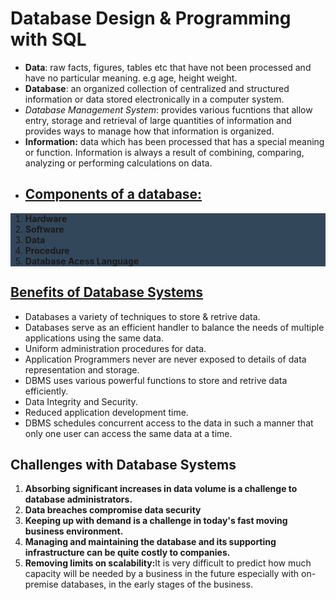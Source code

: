 # Database Design & Programming with SQL
* <b>Data</b>: raw facts, figures, tables etc that have not been processed and have no particular meaning. e.g age, height weight.
* <b>Database</b>: an organized collection of centralized and structured information or data stored electronically in a computer system.
* <em>Database Management System</em>: provides various fucntions that allow entry, storage and retrieval of large quantities of information and provides ways to manage how that information is organized.
* <b>Information:</b> data which has been processed that has a special meaning or function. Information is always a result of combining, comparing, analyzing or performing calculations on data.
* ## <u>Components of a database:</u>
<ol style = "background-color:#33475b">
<li><b>Hardware</b></li>
<li><b>Software</b></li>
<li><b>Data</b></li>
<li><b>Procedure</b></li>
<li><b>Database Acess Language</li></b>
</ol>

## <u>Benefits of Database Systems</u>
<ul>
<li>Databases a variety of techniques to store & retrive data.</li>
<li>Databases serve as an efficient handler to balance the needs of multiple applications using the same data. </li>
<li> Uniform administration procedures for data.</li>
<li>Application Programmers never are never exposed to details of data representation and storage.</li>
<li> DBMS uses various powerful functions to store and retrive data efficiently.</li>
<li>Data Integrity and Security.</li>
<li>Reduced application development time.</li>
<li> DBMS schedules concurrent access to the data in such a manner that only one user can access the same data at a time.</li>
</ul>

## Challenges with Database Systems
<ol>
<li><b>Absorbing significant increases in data volume is a challenge to database administrators.</b></li>
<li><b> Data breaches compromise data security</b></li>
<li><b>Keeping up with demand is a challenge in today's fast moving business environment.</b></li>
<li><b> Managing and maintaining the database and its supporting infrastructure can be quite costly to companies.</b></li>
<li><b>Removing limits on scalability:</b>It is very difficult to predict how much capacity will be needed by a business in the future especially with on-premise databases, in the early stages of the business.</li>
</ol>
